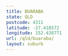 ```yaml
---
title: BUARABA
state: QLD
postcode: 4311
latitude: -27.418572
longitude: 152.438771
url: /qld/buaraba/
layout: suburb
---
```

